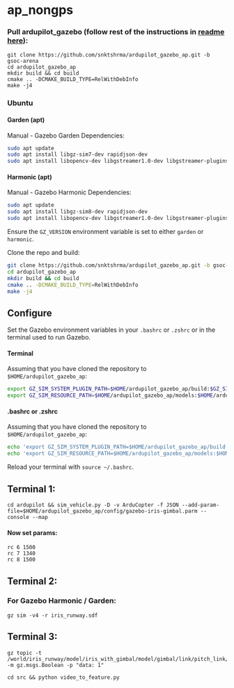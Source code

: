 # ap_nongps

### Pull ardupilot_gazebo (follow rest of the instructions in [readme here](https://github.com/snktshrma/ardupilot_gazebo_ap/tree/gsoc-arena?tab=readme-ov-file#harmonic-apt)):
    git clone https://github.com/snktshrma/ardupilot_gazebo_ap.git -b gsoc-arena
    cd ardupilot_gazebo_ap
    mkdir build && cd build
    cmake .. -DCMAKE_BUILD_TYPE=RelWithDebInfo
    make -j4
### Ubuntu

#### Garden (apt)

Manual - Gazebo Garden Dependencies:

```bash
sudo apt update
sudo apt install libgz-sim7-dev rapidjson-dev
sudo apt install libopencv-dev libgstreamer1.0-dev libgstreamer-plugins-base1.0-dev gstreamer1.0-plugins-bad gstreamer1.0-libav gstreamer1.0-gl
```

#### Harmonic (apt)

Manual - Gazebo Harmonic Dependencies:

```bash
sudo apt update
sudo apt install libgz-sim8-dev rapidjson-dev
sudo apt install libopencv-dev libgstreamer1.0-dev libgstreamer-plugins-base1.0-dev gstreamer1.0-plugins-bad gstreamer1.0-libav gstreamer1.0-gl
```
Ensure the `GZ_VERSION` environment variable is set to either
`garden` or `harmonic`.

Clone the repo and build:

```bash
git clone https://github.com/snktshrma/ardupilot_gazebo_ap.git -b gsoc-arena
cd ardupilot_gazebo_ap
mkdir build && cd build
cmake .. -DCMAKE_BUILD_TYPE=RelWithDebInfo
make -j4
```

## Configure

Set the Gazebo environment variables in your `.bashrc` or `.zshrc` or in 
the terminal used to run Gazebo.

#### Terminal

Assuming that you have cloned the repository to `$HOME/ardupilot_gazebo_ap`:

```bash
export GZ_SIM_SYSTEM_PLUGIN_PATH=$HOME/ardupilot_gazebo_ap/build:$GZ_SIM_SYSTEM_PLUGIN_PATH
export GZ_SIM_RESOURCE_PATH=$HOME/ardupilot_gazebo_ap/models:$HOME/ardupilot_gazebo_ap/worlds:$GZ_SIM_RESOURCE_PATH
```

#### .bashrc or .zshrc

Assuming that you have cloned the repository to `$HOME/ardupilot_gazebo_ap`:

```bash
echo 'export GZ_SIM_SYSTEM_PLUGIN_PATH=$HOME/ardupilot_gazebo_ap/build:${GZ_SIM_SYSTEM_PLUGIN_PATH}' >> ~/.bashrc
echo 'export GZ_SIM_RESOURCE_PATH=$HOME/ardupilot_gazebo_ap/models:$HOME/ardupilot_gazebo_ap/worlds:${GZ_SIM_RESOURCE_PATH}' >> ~/.bashrc
```

Reload your terminal with `source ~/.bashrc`.

## Terminal 1:
    cd ardupilot && sim_vehicle.py -D -v ArduCopter -f JSON --add-param-file=$HOME/ardupilot_gazebo_ap/config/gazebo-iris-gimbal.parm --console --map

#### Now set params:
    rc 6 1500
    rc 7 1340
    rc 8 1500
    

## Terminal 2: 
### For Gazebo Harmonic / Garden: 
    gz sim -v4 -r iris_runway.sdf
    
## Terminal 3:
    gz topic -t /world/iris_runway/model/iris_with_gimbal/model/gimbal/link/pitch_link/sensor/camera/image/enable_streaming -m gz.msgs.Boolean -p "data: 1"

    cd src && python video_to_feature.py

    

